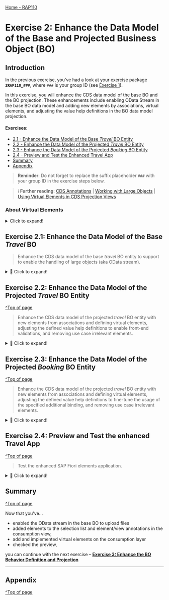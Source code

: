 [Home - RAP110](../../README.md)

# Exercise 2: Enhance the Data Model of the Base and Projected Business Object (BO) 

## Introduction
In the previous exercise, you've had a look at your exercise package **`ZRAP110_###`**, where `###` is your group ID (see [Exercise 1](../ex01/README.md)).  

In this exercise, you will enhance the CDS data model of the base BO and the BO projection. These enhancements include enabling OData Stream in the base BO data model and adding new elements by associations, virtual elements, and adjusting the value help definitions in the BO data model projection.

#### Exercises:
- [2.1 - Enhance the Data Model of the Base _Travel_ BO Entity](#exercise-21-enhance-the-data-model-of-the-base-travel-bo)
- [2.2 - Enhance the Data Model of the Projected _Travel_ BO Entity](#exercise-22-enhance-the-data-model-of-the-projected-travel-bo-entity)
- [2.3 - Enhance the Data Model of the Projected _Booking_ BO Entity](#exercise-23-enhance-the-data-model-of-the-projected-booking-bo-entity)
- [2.4 - Preview and Test the Enhanced Travel App](#exercise-24-preview-and-test-the-enhanced-travel-app)
- [Summary](#summary)
- [Appendix](#appendix) 

> **Reminder**: Do not forget to replace the suffix placeholder **`###`** with your group ID in the exercise steps below. 

> ℹ **Further reading**: [CDS Annotations](https://help.sap.com/docs/btp/sap-abap-restful-application-programming-model/cds-annotations) | [Working with Large Objects](https://help.sap.com/docs/btp/sap-abap-restful-application-programming-model/working-with-large-objects) | [Using Virtual Elements in CDS Projection Views](https://help.sap.com/docs/btp/sap-abap-restful-application-programming-model/using-virtual-elements-in-cds-projection-views) 


### About Virtual Elements

<details>
  <summary> Click to expand!</summary>
  
> Virtual elements represent transient fields in business applications. They are used to define additional CDS elements that are not persisted on the database, but calculated during runtime using ABAP classes that implement the virtual element interface. They are defined at the level of CDS projection views as additional elements within the SELECT list. 
> 
> The OData service metadata do not differentiate between regular CDS elements with database persistence and virtual elements. 
> Consequently, a virtual element appears in an application UI equal to any other element.
> 
> **Read more**: [Using Virtual Elements in CDS Projection Views](https://help.sap.com/docs/btp/sap-abap-restful-application-programming-model/using-virtual-elements-in-cds-projection-views)

</details>


## Exercise 2.1: Enhance the Data Model of the Base _Travel_ BO 

> Enhance the CDS data model of the base _travel_ BO entity to support to enable the handling of large objects (aka OData stream).

<details>
  <summary>🔵 Click to expand!</summary>
  
### Exercise 2.1.1: Enhance the Data Model of the Base _Travel_ BO Entity
[^Top of page](#)

> Adjust the CDS data model of the base _Travel_ BO entity in view entity ![datadefinition](../images/adt_ddls.png)**`ZRAP110_R_TravelTP_###`** to enable the handling of large objects in your Fiori elements app. 
> 
> By doing that, you will give end-users the option to upload and download images from your _Travel_ app. 

<details>
  <summary>🟣 Click to expand!</summary>
 
 1. Go to the **Project Explorer**, open the CDS data definiton ![datadefinition](../images/adt_ddls.png)**`ZRAP110_R_TravelTP_###`**.
  
 2. Enable the OData Stream by adding the appropriate annotations to the elements **`Attachment`** and **`MimeType`** as shown on the screenshot. Use the code snippets provided below .
 
     - For the element **`Attachment`** - which is used to store the LOB (aka stream) and must be bound to a MIME type:
     ```ABAP
       @Semantics.largeObject: { mimeType: 'MimeType',    //case-sensitive
                                 fileName: 'FileName',    //case-sensitive
                                 //acceptableMimeTypes: ['image/png', 'image/jpeg'],
                                 contentDispositionPreference: #ATTACHMENT }
     ``` 
 
     - For the element **`MimeType`** - which is used to indicates the content type of the attachment: 
     ```ABAP
        @Semantics.mimeType: true
     ```
  
    <img src="images/ex2.png" alt="Base Travel BO view" width="50%">   
  
    <details>
      <summary>About the annotation `@Semantics.largeObject`</summary>

      Here is a short explanation of the attributes of the element annotation **`@Semantics.largeObject`** : 

       - **`mimeType`**: It is a mandatory attribute which indicates the name of the field containing the type of a MIME object. The value is-case sentitive.
       - **`fileName`**: It is an optional attribute which indicates the name of the field containing the file name of a MIME object. The value is-case sentitive.
       - **`acceptableMimeTypes`**: It provides the list of acceptable MIME types for the related stream property to restrict or verify the user entry accordingly. If any subtype is accepted, this can be indicated by *.
       - **`contentDispositionPreference`**: It is used to define whether, depending on the browser settings, the file attachment is either displayed in the browser (setting #INLINE) or downloaded when selected (option #ATTACHMENT).  

      [Read more on Semantic Annotations](https://help.sap.com/docs/btp/sap-abap-restful-application-programming-model/semantics-annotations)

     </details>     
      
 3. Save ![save icon](../images/adt_save.png) (**Ctrl+S**) and activate ![activate icon](../images/adt_activate.png) (**Ctrl+F3**) the changes. Close the data definition.

</details>

</details>

## Exercise 2.2: Enhance the Data Model of the Projected _Travel_ BO Entity
[^Top of page](#)
 
> Enhance the CDS data model of the projected _travel_ BO entity with new elements from associations and defining virtual elements, adjusting the defined value help definitions to enable front-end validations, and removing use case irrelevant elements.

 <details>
  <summary>🔵 Click to expand!</summary>
  
### Exercise 2.2.1: Enhance the _Travel_ BO projection view

> Enhance the _Travel_ BO projection view ![datadefinition](../images/adt_ddls.png)**`ZRAP110_C_TravelTP_###`**, aka consumption view.

 <details>
  <summary>🟣 Click to expand!</summary>

 1. Performing classic adjustment tasks such as adding new elements from associations, specifying associated text elements, removing use case irrelevant elements have already been introduced and explained in [RAP100](https://github.com/SAP-samples/abap-platform-rap-workshops/tree/main/rap1xx/rap100#exercises). 
   
    Replace the whole data definition of the _travel_ BO projection view ![datadefinition](../images/adt_ddls.png)**`ZRAP110_C_TravelTP_###`** with the source code from the document provided below.
  
    Replace all occurences of the placeholder **`###`** with your group ID using **Ctrl+F**.
    
    > **Hint**: The changed lines are marked with a comment in the provided source code.
  
    ▶📄 **Source code document:** ![ddls icon](../images/adt_ddls.png)[CDS Projection View ZRAP110_C_TRAVELTP_###](sources/EX02_DDLS_ZRAP110_C_TRAVELTP.txt)       
  
 2. Now, go ahead and define the virtual element **`OverallStatusIndicator`** that will be used to specify the criticality of the travel overall status in the _Travel_ app in the metadata extension later on. The end-user label of this element is **`Overall Status Indicator`**. 
 
    The keyword **`virtual`** must be specified in front of the element and the name of the calculation class must be specified in the annotation **`@ObjectModel.virtualElementCalculatedBy`**. The ABAP class ![class icon](../images/adt_class.png)**`ZRAP110_CALC_TRAV_ELEM_###`** will be used to calculate this virtual element is specified.   
   
    Uncomment in the _Travel_ BO projection view ![datadefinition](../images/adt_ddls.png)**`ZRAP110_C_TravelTP_###`** the code snippet below placed after the element **`OverallStatusText`** in the SELECT list as shown on the screenshot and replace the placeholder **`###`** with your group ID.
  
    ```ABAP
              @ObjectModel.virtualElementCalculatedBy: 'ABAP:ZRAP110_CALC_TRAV_ELEM_###'
              @EndUserText.label: 'Overall Status Indicator'
      virtual OverallStatusIndicator : abap.int2,
    ```                      
  
    <img src="images/ex2x1.png" alt="ABAP Class" width="50%">
   
    >  ℹ **Info:** Due to time constraint, a skelleton of the class **`ABAP:ZRAP110_CALC_TRAV_ELEM_###`* has been already generated in your exercise package. You will enhance its implementation in the step 2.4.   
  
 3. Save ![save icon](../images/adt_save.png) (**Ctrl+S**) and activate ![activate icon](../images/adt_activate.png) (**Ctrl+F3**) the changes. Close the data definition.  

</details>

### Exercise 2.2.2: Calculate the Virtual Elements of the _Travel_ BO Entity

> Implement the logic of the virtual element **`OverallStatusIndicator`** in the ABAP Class ![class icon](../images/adt_class.png)**`ZRAP110_CALC_TRAV_ELEM_###`**, where `###`is your group ID.

 <details>
  <summary>🟣 Click to expand!</summary>

 1. Open your ABAP class ![class icon](../images/adt_class.png)**`ZRAP110_CALC_TRAV_ELEM_###`** and have a look at the available source code.
    
    > ⚠ **Error**: Please remove the statement **`interfaces IF_SADL_EXIT .`**  erroneously inserted by the generator into the class definition section. This is due to a bug that is currently under investigation.
    > 
    >   <img src="images/ex203a.png" alt="ABAP Class" width="50%">          

    Your source code will look like this:
   
    <img src="images/ex203.png" alt="ABAP Class" width="50%">
  
    **Brief explanation**: 
    <details>
      <summary> Click to expand!</summary>
   
      - The class implements the virtual element interface **`IF_SADL_EXIT_CALC_ELEMENT_READ`** that must be implemented by calculation classes for virtual elements.
  
      - The method **`IF_SADL_EXIT_CALC_ELEMENT_READ~GET_CALCULATION_INFO`** provides a list of all elements that are required for calculating the values of the virtual elements in the requested entity. This method is called during runtime before the retrieval of data from the database to ensure that all necessary elements for calculation are filled with data.
  
      - The method **`IF_SADL_EXIT_CALC_ELEMENT_READ~CALCULATE`** executes the value calculation for the virtual element. This method is called during runtime after data is retrieved from the database. The elements needed for the calculation of the virtual elements are already inside the data table passed to this method. The method returns a table that contains the values of the requested virtual elements.
    
      > **Read more**: [Using Virtual Elements in CDS Projection](https://help.sap.com/docs/btp/fc4c71aa50014fd1b43721701471913d/319380e0cef94051ae9aa292ffadb59a.html)

    </details>      
      
 2. Define the class method interface **`calculate_trav_status_ind`** in the public section of the class definition where the proper calculation of the virtual element **`OverallStatusIndicator`** will take place. The method is declared as class method to have the possibility to access it externaly, for example, from a function.
  
    For that, insert the code snippet provided below after the statement _`interfaces IF_SADL_EXIT_CALC_ELEMENT_READ.`_ in the class definition and replace all occurences of the placeholder **`###`** with your group ID.   
  
    ```ABAP
    CLASS-METHODS:
      calculate_trav_status_ind
        IMPORTING is_original_data TYPE ZRAP110_C_TravelTP_###
        RETURNING VALUE(result)    TYPE ZRAP110_C_TravelTP_###.
    ```      
  
     Your source code should look like this:
     
     <img src="images/ex2x2.png" alt="ABAP Class" width="50%">
 
  
 3. Press the light bulb symbol on the left side or use the ADT Quick Fix (**Ctrl+1**) to add the missing method implementations. Set the cursor before your method **`calculate_trav_status_ind`** and press **CTRL + 1**, select **Add implementation for `calculate_trav_status_ind`**.

    Your source code should look like this:
     
    <img src="images/ex2x11.png" alt="ABAP Class" width="50%">
  
 4. Implement the methods **`calculate_trav_status_ind`**.
     
    The logic is quite simple: the criticality indicator ( 1  = red | 2 = orange  | 3 = green) is bound to the overall travel status:
     - If travel status is _accepted_, then the criticality is `3`, i.e. green.
     - If travel status is _open_, then the criticality is `2`, i.e. orange.
     - If travel status is _rejected_, then the criticality is `1`, i.e. red.
   
    For that, replace the empty method implementation of **`calculate_trav_status_ind`** with the code snippet provided below.
  
    ```ABAP
      METHOD calculate_trav_status_ind.   
        result = CORRESPONDING #( is_original_data ).

        "travel status indicator
        "(criticality: 1  = red | 2 = orange  | 3 = green)  
        CASE result-OverallStatus.
          WHEN 'X'.
            result-OverallStatusIndicator = 1.
          WHEN 'O'.
            result-OverallStatusIndicator = 2.
          WHEN 'A'.
            result-OverallStatusIndicator = 3.        
          WHEN OTHERS.
        ENDCASE.
      ENDMETHOD.   
    ```   
   
    <img src="images/ex206.png" alt="ABAP Class" width="50%">
  
 5. Now, uncomment the method call **`calculate_trav_status_ind`** within the method **`CALCULATE`**.
   
    > `<fs_trav_original_data> = zrap110_calc_trav_elem_###=>calculate_trav_status_ind( <fs_trav_original_data> ).`
  
    <img src="images/ex207.png" alt="ABAP Class" width="80%">  
  
 6. Save ![save icon](../images/adt_save.png) (**Ctrl+S**) and activate ![activate icon](../images/adt_activate.png) (**Ctrl+F3**) the changes. Close the ABAP class.
   
</details>

</details>  
  
## Exercise 2.3: Enhance the Data Model of the Projected _Booking_ BO Entity
[^Top of page](#)

> Enhance the CDS data model of the projected _travel_ BO entity with new elements from associations and defining virtual elements, adjusting the defined value help definitions to fine-tune the usage of the specified additional binding, and removing use case irrelevant elements.

 <details>
  <summary>🔵 Click to expand!</summary>

 ### Exercise 2.3.1: Enhance the _Booking_ BO projection view

> Enhance the _Booking_ BO projection view ![ddls icon](../images/adt_ddls.png)**`ZRAP110_C_BookingTP_###`**.   
> 
> Beside basic minor classic adjustments, you will add four (4) virtual elements to the data model: 
>   
>   - **`BookingStatusIndicator`** that will be used to determine the criticality of the booking status on Fiori elements UIs in the metadata extension later on. End-user label is "_Overall Status Indicator_".   
>   - **`InitialDaysToFlight`** that will be used to calculate the initial number of days between the flight date and the booking date (_flight date - booking date_). the end-user label is "_Initial Days to Flight_".     
>   - **`RemainingDaysToFlight`** that will be used to calculate the remaining number of days before the flight (_flight date - current date_). End-user label is "_Remaining Days to Flight_".    
>   - **`DaysToFlightIndicator`** that will be used to calculate the criticality indicator for the remaining days to flight. The end-user label is "_Days to Flight Indicator_".         
 
 <details>
  <summary>🟣 Click to expand!</summary>
 
 1. Open the CDS projection view ![datadefinition](../images/adt_ddls.png)**`ZRAP110_C_BookingTP_###`**. 
  
 2. Similarly to Exercise 2.2.1 basic adjustments will be carried out by simply replacing the complete data definition of your _Booking_ BO projection view with the source code provided in the source code document linked below. 
   
    Replace all occurences of the placeholder **`###`** with your group ID using **Ctrl+F**.
 
    ▶📄 **Source code document**: ![ddls icon](../images/adt_ddls.png)[CDS projection view ZRAP110_C_BookingTP_###](sources/EX02_DDLS_ZRAP110_C_BOOKINGTP.txt)  
  
 3. Now, define the four (4) new virtual elements **`BookingStatusIndicator`**, **`InitialDaysToFlight`**, **`RemainingDaysToFlight`**, and **`RemainingDaysToFlight`**. Their values will be determined in the ABAP class **`ZRAP110_CALC_BOOK_ELEM_###`**.
      
    For that, uncomment the code snippet below placed after the element **`BookingStatusText`** in the SELECT list as shown on the screenshot and replace the placeholders **`###`** with your group ID.
       
    <img src="images/ex2x3.png" alt="ABAP Class" width="70%">

    <details>
      <summary>Source code</summary>   
        
      ```ABAP
              @ObjectModel.virtualElementCalculatedBy: 'ABAP:ZRAP110_CALC_BOOK_ELEM_###'
              @EndUserText.label: 'Booking Status Indicator'
      virtual BookingStatusIndicator : abap.int2,

              @ObjectModel.virtualElementCalculatedBy: 'ABAP:ZRAP110_CALC_BOOK_ELEM_###'
              @EndUserText.label: 'Initial Days to Flight'
      virtual InitialDaysToFlight    : abap.int1,

              @ObjectModel.virtualElementCalculatedBy: 'ABAP:ZRAP110_CALC_BOOK_ELEM_###'
              @EndUserText.label: 'Remaining Days to Flight'
      virtual RemainingDaysToFlight  : abap.int1,

              @ObjectModel.virtualElementCalculatedBy: 'ABAP:ZRAP110_CALC_BOOK_ELEM_###'
              @EndUserText.label: 'Days to Flight Indicator'
      virtual DaysToFlightIndicator  : abap.int1,      
      ``` 
      
    </details>
     
 5. Save ![save icon](../images/adt_save.png) (**Ctrl+S**) and activate ![activate icon](../images/adt_activate.png) (**Ctrl+F3**) the changes. Close the data definition.  
  
</details>

### Exercise 2.3.2: Calculate the Virtual Elements of the _Booking_ BO Entity 
[^Top of page](#)

> Implement the logic of the different virtual elements of the _booking_ BO entity in the ABAP Class ![class icon](../images/adt_class.png)**`ZRAP110_CALC_BOOK_ELEM_###`**, where `###`is your group ID.

 <details>
  <summary>🟣 Click to expand!</summary>

 1. Open your ABAP class ![ABAP class](../images/adt_class.png)**`ZRAP110_CALC_BOOK_ELEM_###`** and have a look at it. It is similar to the ABAP class `ZRAP110_CALC_TRAV_ELEM_###` and the princip is the same.
      
    > ⚠ **Error**: Please remove the statement **`interfaces IF_SADL_EXIT .`** erroneously inserted by the generator into the class definition section. This is due to a bug that is currently under investigation.
    > 
    > <img src="images/ex303a.png" alt="ABAP Class" width="50%">     
        
 2. Define the class method interface **`calculate_days_to_flight`** in the public section of the class definition. 

    For that, insert the code snippet provided below after the statement _`interfaces IF_SADL_EXIT_CALC_ELEMENT_READ.`_ in the class definition and replace all occurences of the placeholder **`###`** with your group ID.

    ```ABAP
      CLASS-METHODS:
        calculate_days_to_flight
          IMPORTING is_original_data TYPE ZRAP110_C_BookingTP_###
          RETURNING VALUE(result)    TYPE ZRAP110_C_BookingTP_###.
    ```      
  
     Your source code should look like this:
     
     <img src="images/ex2x13.png" alt="ABAP Class" width="50%">
  
 3. Save ![save icon](../images/adt_save.png) (**Ctrl+S**) the changes. 
  
 4. Press the light bulb symbol on the left side or use the ADT Quick Fix (**Ctrl+1**) to add the missing method implementations. Set the cursor before your method **`calculate_days_to_flight`** and press **CTRL + 1**, select **Add implementation for `calculate_days_to_flight`**.

    Your source code should look like this:
     
    <img src="images/ex2x14.png" alt="ABAP Class" width="50%">  
  
 5. Implement the method **`calculate_days_to_flight`** which calculates the value of the virtual element defined in the _booking_ BO entity.

    For that, replace the empty method implementation of **`calculate_days_to_flight`** with the code snippet provided below.   
  
    ```ABAP
      METHOD calculate_days_to_flight.
        DATA(today) = cl_abap_context_info=>get_system_date( ).

        result = CORRESPONDING #( is_original_data ).

        "VE InitialDaysToFlight: initial days to flight
        DATA(initial_days) = result-FlightDate - result-BookingDate.
        IF initial_days > 0 and initial_days < 999.
    *    IF initial_days > 0 .
          result-InitialDaysToFlight =  initial_days.
        ELSE.
          result-InitialDaysToFlight = 0.
        ENDIF.

        "VE RemainingDaysToFlight: remaining days to flight
        DATA(remaining_days) = result-FlightDate - today.
        IF remaining_days < 0 OR remaining_days > 999.
          result-RemainingDaysToFlight = 0.
        ELSE.
          result-RemainingDaysToFlight =  result-FlightDate - today.
        ENDIF.

        "VE DaysToFlightIndicator: remaining days to flight *indicator*
        "(dataPoint: 1 = red | 2 = orange | 3 = green | 4 = grey | 5 = bleu)
        IF remaining_days >= 6.
          result-DaysToFlightIndicator = 3.       "green
        ELSEIF remaining_days <= 5 AND remaining_days >= 3.
          result-DaysToFlightIndicator = 2.       "orange
        ELSEIF remaining_days <= 2 AND remaining_days >= 0.
          result-DaysToFlightIndicator = 1.       "red
        ELSE.
          result-DaysToFlightIndicator = 4.       "grey
        ENDIF.

        "VE BookingStatusIndicator: booking status indicator
        "(criticality: 1  = red | 2 = orange  | 3 = green)
        CASE result-BookingStatus.
          WHEN 'X'.
            result-BookingStatusIndicator = 1.
          WHEN 'N'.
            result-BookingStatusIndicator = 2.
          WHEN 'B'.
            result-BookingStatusIndicator = 3.
          WHEN OTHERS.
        ENDCASE.
      ENDMETHOD.
    ```  
    
    <details>
      <summary>About the virtual elements</summary>
      
       - **`BookingStatusIndicator`**: For the UI coloring - 1  = red (Cancelled) | 2 = orange (Open)  | 3 = green (Booked)
       - **`InitialDaysToFlight`**: The initial number of days between the flight date and the booking date (_flight date - booking date_). 
       - **`RemainingDaysToFlight`**: The number of days until departure from today.   
       - **`DaysToFlightIndicator`**: The criticality/coloring for the remaining days to flight    
       - Colors: 1 = red | 2 = orange | 3 = green | 4 = grey | 5 = bleu
    </details>      
   
 7. Now, uncomment the method call **`calculate_trav_status_ind`** within the method **`CALCULATE`**.
   
    > `<fs_book_original_data> = zrap110_calc_book_elem_###=>calculate_days_to_flight( <fs_book_original_data> ).`
  
    <img src="images/ex2x15.png" alt="ABAP Class" width="80%">  
   
 8. Save ![save icon](../images/adt_save.png) (**Ctrl+S**) and activate ![activate icon](../images/adt_activate.png) (**Ctrl+F3**) the changes. Close the ABAP class. 
   
</details>

</details>
   
## Exercise 2.4: Preview and Test the enhanced Travel App
[^Top of page](#)

> Test the enhanced SAP Fiori elements application.   

 <details>
  <summary>🔵 Click to expand!</summary>
   
 1. Refresh your browser or start the  SAP Fiori elements app preview from your service binding ![../servicebinding](../images/adt_srvb.png) **`ZRAP110_UI_TRAVEL_O4_###`** by double-clickin the _**Travel**_ entity set.
   
    If you haven't created any entries, please do one travel entry now.
 
 2. Click **Go** on the app and check the result.
   
    <img src="images/ex2x4.png" alt="ABAP Class" width="80%">  
     
 3. Press the respective **_Gear_** icon and check their calculated values. 
   
    <img src="images/ex2x10.png" alt="ABAP Class" width="80%">   
   
    Now add the missing column (virtual elements) **Overall Status Indicator** on the list report and click **OK**.
   
    <img src="images/ex2x5.png" alt="ABAP Class" width="50%">  
   
 4. Now you can see the **Overall Status Indicator**.
   
    <img src="images/ex2x6.png" alt="ABAP Class" width="80%">  

 5. Select your entry.
   
    <img src="images/ex2x7.png" alt="ABAP Class" width="80%">   
   
    Now click **Edit**.
   
    <img src="images/ex2x8.png" alt="ABAP Class" width="80%">  
   
    Now you can see, that you are able to upload attachement on the _Booking_ object page. 
   
    <img src="images/ex2x9.png" alt="ABAP Class" width="80%">  

</details>


## Summary 
[^Top of page](#)

Now that you've... 
- enabled the OData stream in the base BO to upload files
- added elements to the selection list and element/view annotations in the consumption view,
- add and implemented virtual elements on the consumption layer  
- checked the preview,

you can continue with the next exercise – **[Exercise 3: Enhance the BO Behavior Definition and Projection](../ex03/README.md)**

---

## Appendix
[^Top of page](#)
<!--
Find the full solution source code of all ![tabl](../images/adt_tabl.png)database tables, CDS artefacts ( ![ddls](../images/adt_ddls.png)views,  ![ddlx](../images/adt_ddlx.png)metadata extensions and  ![bdef](../images/adt_bdef.png)behavior), ![class](../images/adt_class.png) ABAP classes, and ![servicebinding](../images/adt_srvb.png) service definition used in this workshop in the [**sources**](../sources) folder. 
  
Don't forget to replace all occurences of the placeholder `###` in the provided source code with your group ID using the ADT _Replace All_ function (_Ctrl+F_).
-->  
